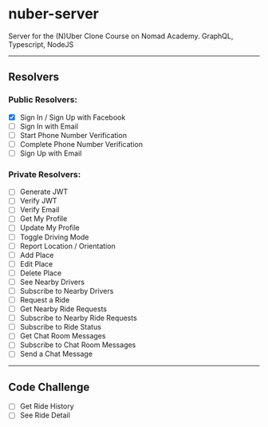 # nuber-server

Server for the (N)Uber Clone Course on Nomad Academy. GraphQL, Typescript, NodeJS

---

## Resolvers

### Public Resolvers:

- [x] Sign In / Sign Up with Facebook
- [ ] Sign In with Email
- [ ] Start Phone Number Verification
- [ ] Complete Phone Number Verification
- [ ] Sign Up with Email

### Private Resolvers:

- [ ] Generate JWT
- [ ] Verify JWT
- [ ] Verify Email
- [ ] Get My Profile
- [ ] Update My Profile
- [ ] Toggle Driving Mode
- [ ] Report Location / Orientation
- [ ] Add Place
- [ ] Edit Place
- [ ] Delete Place
- [ ] See Nearby Drivers
- [ ] Subscribe to Nearby Drivers
- [ ] Request a Ride
- [ ] Get Nearby Ride Requests
- [ ] Subscribe to Nearby Ride Requests
- [ ] Subscribe to Ride Status
- [ ] Get Chat Room Messages
- [ ] Subscribe to Chat Room Messages
- [ ] Send a Chat Message

---

## Code Challenge

- [ ] Get Ride History
- [ ] See Ride Detail
